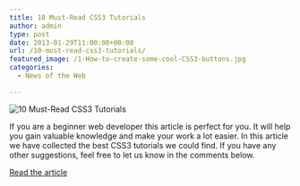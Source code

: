 ```yaml
---
title: 10 Must-Read CSS3 Tutorials
author: admin
type: post
date: 2013-01-29T11:00:00+00:00
url: /10-must-read-css3-tutorials/
featured_image: /1-How-to-create-some-cool-CSS3-buttons.jpg
categories:
  - News of the Web

---
```

<img src="https://i1.wp.com/www.webdesigndev.com/wp-content/uploads/2013/01/1-How-to-create-some-cool-CSS3-buttons.jpg?w=700" alt="10 Must-Read CSS3 Tutorials" data-recalc-dims="1" />

If you are a beginner web developer this article is perfect for you. It will help you gain valuable knowledge and make your work a lot easier. In this article we have collected the best CSS3 tutorials we could find. If you have any other suggestions, feel free to let us know in the comments below.

<a href="http://www.webdesigndev.com/web-development/10-must-read-css3-tutorials" title="10 Must-Read CSS3 Tutorials" target="_blank">Read the article</a>